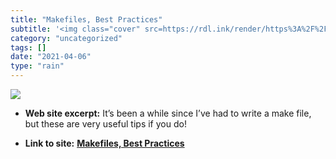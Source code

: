 ```yaml
---
title: "Makefiles, Best Practices"
subtitle: '<img class="cover" src=https://rdl.ink/render/https%3A%2F%2Fdanyspin97.org%2Fblog%2Fmakefiles-best-p...'
category: "uncategorized"
tags: []
date: "2021-04-06"
type: "rain"
---
```

<img class="cover" src=https://rdl.ink/render/https%3A%2F%2Fdanyspin97.org%2Fblog%2Fmakefiles-best-practices>



* **Web site excerpt:** It’s been a while since I’ve had to write a make file, but these are very useful tips if you do!

* **Link to site:** **[Makefiles, Best Practices](https://danyspin97.org/blog/makefiles-best-practices)**